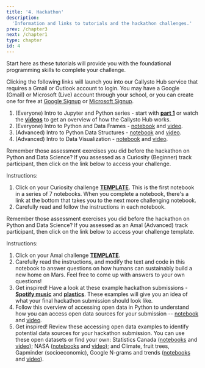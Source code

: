 ```yaml
---
title: '4. Hackathon'
description:
  'Information and links to tutorials and the hackathon challenges.'
prev: /chapter3
next: /chapter1
type: chapter
id: 4
---
```


<exercise id="1" title="Start Here: Tutorials">

Start here as these tutorials will provide you with the foundational programming skills to complete your challenge. 

Clicking the following links will launch you into our Callysto Hub service that requires a Gmail or Outlook account to login. You may have a Google (Gmail) or Microsoft (Live) account through your school, or you can create one for free at [Google Signup](https://accounts.google.com/SignUp) or [Microsoft Signup](https://signup.live.com/).

1. (Everyone) Intro to Jupyter and Python series - start with **[part 1](http://tinyurl.com/y4aqn5hr)** or watch the **[videos](https://www.youtube.com/playlist?list=PL-j7ku2URmjZ1F3-9jvBuvsf0KcWPsxab)** to get an overview of how the Callysto Hub works.
2. (Everyone) Intro to Python and Data Frames - [notebook](http://tinyurl.com/yamdly5o) and [video](https://www.youtube.com/watch?v=bJT72nq5Rf0&list=PL-j7ku2URmjbXSQ8mSrqGJ3poGpUD0qaE&index=2).
3. (Advanced) Intro to Python Data Structures - [notebook](http://tinyurl.com/yc8nzrbt) and [video](https://www.youtube.com/watch?v=cYwVqiVvTLw&list=PL-j7ku2URmjbXSQ8mSrqGJ3poGpUD0qaE&index=3).
4. (Advanced) Intro to Data Visualization - [notebook](http://tinyurl.com/ybrwsjvc) and [video](https://www.youtube.com/watch?v=dg1EWj-lgeE&list=PL-j7ku2URmjbXSQ8mSrqGJ3poGpUD0qaE&index=4).



</exercise>

<exercise id="2" title="Hackathon Challenge: Curiosity (Beginner)">

Remember those assessment exercises you did before the hackathon on Python and Data Science? If you assessed as a Curiosity (Beginner) track participant, then click on the link below to access your challenge.

Instructions:

1. Click on your Curiosity challenge **[TEMPLATE](https://hub.callysto.ca/jupyter/hub/user-redirect/git-pull?repo=https%3A%2F%2Fgithub.com%2Fcallysto%2Fhackathon&branch=master&subPath=SustainabilityOnMars/CuriosityTrack/challenge-0.ipynb&depth=1)**. This is the first notebook in a series of 7 notebooks. When you complete a notebook, there's a link at the bottom that takes you to the next more challenging notebook. 
2. Carefully read and follow the instructions in each notebook.

</exercise>

<exercise id="3" title="Hackathon Challenge: Amal (Advanced)">

Remember those assessment exercises you did before the hackathon on Python and Data Science? If you assessed as an Amal (Advanced) track participant, then click on the link below to access your challenge template. 

Instructions:

1. Click on your Amal challenge **[TEMPLATE](https://hub.callysto.ca/jupyter/hub/user-redirect/git-pull?repo=https%3A%2F%2Fgithub.com%2Fcallysto%2Fhackathon&branch=master&subPath=SustainabilityOnMars/AmalTrack/ChallengeTemplate/challenge-template.ipynb&depth=1)**. 
2. Carefully read the instructions, and modify the text and code in this notebook to answer questions on how humans can sustainably build a new home on Mars. Feel free to come up with answers to your own questions!
3. Get inspired! Have a look at these example hackathon submissions - **[Spotify music](https://hub.callysto.ca/jupyter/hub/user-redirect/git-pull?repo=https%3A%2F%2Fgithub.com%2Fcallysto%2Fhackathon&branch=master&subPath=SustainabilityOnMars/AmalTrack/ChallengeExamples/music-example.ipynb&depth=1)** and **[plastics](https://hub.callysto.ca/jupyter/hub/user-redirect/git-pull?repo=https%3A%2F%2Fgithub.com%2Fcallysto%2Fhackathon&branch=master&subPath=SustainabilityOnMars/AmalTrack/ChallengeExamples/plastic-example.ipynb&depth=1)**. These examples will give you an idea of what your final hackathon submission should look like.
4. Follow this overview of accessing open data in Python to understand how you can access open data sources for your submission -- [notebook](https://hub.callysto.ca/jupyter/hub/user-redirect/git-pull?repo=https%3A%2F%2Fgithub.com%2Fcallysto%2Fhackathon&branch=master&subPath=SustainabilityOnMars/Tutorials/accessing-open-data.ipynb&depth=1) and [video](https://youtu.be/ypYKfcOQPDA?list=PL-j7ku2URmjbXSQ8mSrqGJ3poGpUD0qaE&t=41). 
5. Get inspired! Review these accessing open data examples to identify potential data sources for your hackathon submission. You can use these open datasets or find your own: Statistics Canada ([notebooks](http://tinyurl.com/y84e5hvh) and [video](https://youtu.be/MWbkdsVPSls?list=PL-j7ku2URmjbXSQ8mSrqGJ3poGpUD0qaE&t=21)); NASA ([notebooks](http://tinyurl.com/y84e5hvh) and [video](https://youtu.be/gbcwDtWBB48?list=PL-j7ku2URmjbXSQ8mSrqGJ3poGpUD0qaE&t=18)); and Climate, fruit trees, Gapminder (socioeconomic), Google N-grams and trends ([notebooks](http://tinyurl.com/y84e5hvh) and [video](https://youtu.be/dyTfZNdv8MA?list=PL-j7ku2URmjbXSQ8mSrqGJ3poGpUD0qaE&t=13)).

 


</exercise>






